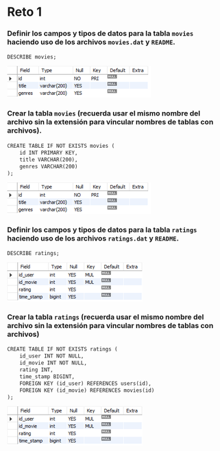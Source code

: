 # Reto 1

### Definir los campos y tipos de datos para la tabla `movies` haciendo uso de los archivos `movies.dat` y `README`.

```
DESCRIBE movies;
```

![R1_Q1.png](R1_Q1.png)


### Crear la tabla `movies` (recuerda usar el mismo nombre del archivo sin la extensión para vincular nombres de tablas con archivos).

```
CREATE TABLE IF NOT EXISTS movies (
	id INT PRIMARY KEY,
    title VARCHAR(200),
    genres VARCHAR(200)
);
```

![R1_Q1.png](R1_Q1.png)

### Definir los campos y tipos de datos para la tabla `ratings` haciendo uso de los archivos `ratings.dat` y `README`.

```
DESCRIBE ratings;
```
![R1_Q3.png](R1_Q3.png)

### Crear la tabla `ratings` (recuerda usar el mismo nombre del archivo sin la extensión para vincular nombres de tablas con archivos)

```
CREATE TABLE IF NOT EXISTS ratings (
    id_user INT NOT NULL,
    id_movie INT NOT NULL,
    rating INT,
    time_stamp BIGINT,
    FOREIGN KEY (id_user) REFERENCES users(id),
    FOREIGN KEY (id_movie) REFERENCES movies(id)
);
```
![R1_Q3.png](R1_Q3.png)

